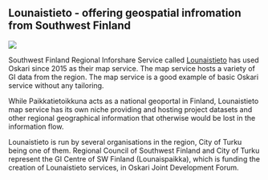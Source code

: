 ## Lounaistieto - offering geospatial infromation from Southwest Finland

<img src="images/lounaistieto.png"/>

Southwest Finland Regional Inforshare Service called [Lounaistieto](https://karttapalvelu.lounaistieto.fi/) has used Oskari since 2015 
as their map service. The  map service hosts a variety of GI data from the region. The map service is a good example of basic Oskari service 
without any tailoring.

While Paikkatietoikkuna acts as a national geoportal in Finland, Lounaistieto map service has its own niche providing and hosting project datasets 
and other regional geographical information that otherwise would be lost in the information flow.

Lounaistieto is run by several organisations in the region, City of Turku being one of them. 
Regional Council of Southwest Finland and City of Turku represent the GI Centre of SW Finland (Lounaispaikka), 
which is funding the creation of Lounaistieto services, in Oskari Joint Development Forum.

